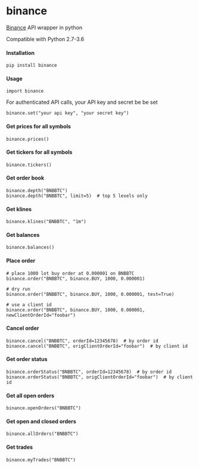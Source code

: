 # binance
[Binance](http://www.binance.com) API wrapper in python

Compatible with Python 2.7-3.6

#### Installation
```
pip install binance
```

#### Usage
```
import binance
```

For authenticated API calls, your API key and secret be be set
```
binance.set("your api key", "your secret key")
```

#### Get prices for all symbols
```
binance.prices()
```

#### Get tickers for all symbols
```
binance.tickers()
```

#### Get order book
```
binance.depth("BNBBTC")
binance.depth("BNBBTC", limit=5)  # top 5 levels only
```

#### Get klines
```
binance.klines("BNBBTC", "1m")
```

#### Get balances
```
binance.balances()
```

#### Place order
```
# place 1000 lot buy order at 0.000001 on BNBBTC
binance.order("BNBBTC", binance.BUY, 1000, 0.000001)

# dry run
binance.order("BNBBTC", binance.BUY, 1000, 0.000001, test=True)

# use a client id
binance.order("BNBBTC", binance.BUY, 1000, 0.000001, newClientOrderId="foobar")
```

#### Cancel order
```
binance.cancel("BNBBTC", orderId=12345678)  # by order id
binance.cancel("BNBBTC", origClientOrderId="foobar")  # by client id
```

#### Get order status
```
binance.orderStatus("BNBBTC", orderId=12345678)  # by order id
binance.orderStatus("BNBBTC", origClientOrderId="foobar")  # by client id
```

#### Get all open orders
```
binance.openOrders("BNBBTC")
```

#### Get open and closed orders
```
binance.allOrders("BNBBTC")
```

#### Get trades
```
binance.myTrades("BNBBTC")
```
